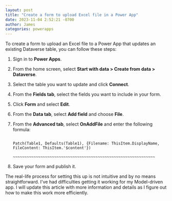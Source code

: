 ```yaml
---
layout: post
title: "Create a form to upload Excel file in a Power App"
date: 2023-11-04 2:52:21 -0700
author: James
categories: powerapps 
---
```


To create a form to upload an Excel file to a Power App that updates an existing Dataverse table, you can follow these steps:

1. Sign in to **Power Apps**.
2. From the home screen, select **Start with data > Create from data > Dataverse**.
3. Select the table you want to update and click **Connect**.
4. From the **Fields tab**, select the fields you want to include in your form.
5. Click **Form** and select **Edit**.
6. From the **Data tab**, select **Add field** and choose **File**.
7. From the **Advanced tab**, select **OnAddFile** and enter the following formula:

    ~~~~~~~~~~~~~~~~~~~~~~~~~~~~~~~~~~~~~~~~~~~~~~~~~~~~~~~~~~~~~~~~~

    Patch(Table1, Defaults(Table1), {Filename: ThisItem.DisplayName, FileContent: ThisItem.'$content'})

    ~~~~~~~~~~~~~~~~~~~~~~~~~~~~~~~~~~~~~~~~~~~~~~~~~~~~~~~~~~~~~~

8. Save your form and publish it.

The real-life process for setting this up is not intuitive and by no means straightforward. I've had difficulties getting it working for my Model-driven app. I will update this article with more information and details as I figure out how to make this work more efficiently.
